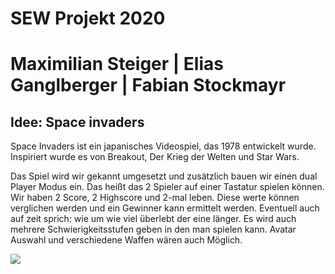 # SEW 		Projekt 		2020

# Maximilian Steiger	|	Elias Ganglberger	|	Fabian Stockmayr

## Idee: Space invaders

Space Invaders ist ein japanisches Videospiel, das 1978 entwickelt wurde. Inspiriert wurde es von Breakout, Der Krieg der Welten und Star Wars.

Das Spiel wird wir gekannt umgesetzt und zusätzlich bauen wir einen dual Player Modus ein. Das heißt das 2 Spieler auf einer Tastatur spielen können. Wir haben 2 Score, 2 Highscore und 2-mal leben. Diese werte können verglichen werden und ein Gewinner kann ermittelt werden. Eventuell auch auf zeit sprich: wie um wie viel überlebt der eine länger.
Es wird auch mehrere Schwierigkeitsstufen geben in den man spielen kann. Avatar Auswahl und verschiedene Waffen wären auch Möglich.

<img src="OopProjekt/image.png"></img>


